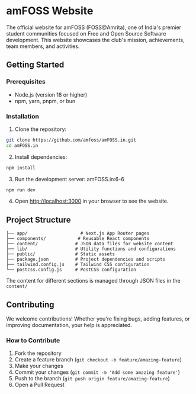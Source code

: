 # amFOSS Website

The official website for amFOSS (FOSS@Amrita), one of India's premier student communities focused on Free and Open Source Software development. This website showcases the club's mission, achievements, team members, and activities.

## Getting Started

### Prerequisites

- Node.js (version 18 or higher)
- npm, yarn, pnpm, or bun

### Installation

1. Clone the repository:
```bash
git clone https://github.com/amfoss/amFOSS.in.git
cd amFOSS.in
```

2. Install dependencies:
```bash
npm install
```

3. Run the development server: amFOSS.in:6-6 
```bash
npm run dev
```

4. Open [http://localhost:3000](http://localhost:3000) in your browser to see the website.

## Project Structure

```
├── app/                    # Next.js App Router pages
├── components/            # Reusable React components
├── content/              # JSON data files for website content
├── lib/                  # Utility functions and configurations
├── public/               # Static assets
├── package.json          # Project dependencies and scripts
├── tailwind.config.js    # Tailwind CSS configuration
└── postcss.config.js     # PostCSS configuration
```

The content for different sections is managed through JSON files in the `content/` 

## Contributing

We welcome contributions! Whether you're fixing bugs, adding features, or improving documentation, your help is appreciated.

### How to Contribute

1. Fork the repository
2. Create a feature branch (`git checkout -b feature/amazing-feature`)
3. Make your changes
4. Commit your changes (`git commit -m 'Add some amazing feature'`)
5. Push to the branch (`git push origin feature/amazing-feature`)
6. Open a Pull Request
